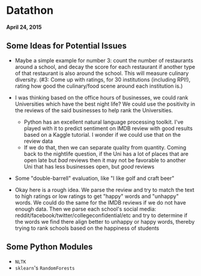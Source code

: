 # Datathon	
**April 24, 2015**

## Some Ideas for Potential Issues
- Maybe a simple example for number 3: count the number of restaurants around a school, and decay the score for each restaurant if another type of that restaurant is also around the school.  This will measure culinary diversity. (#3: Come up with ratings, for 30 institutions (including RPI!), rating how good the culinary/food scene around each institution is.)

- I was thinking based on the office hours of businesses, we could rank Universities which have the best night life? We could use the positivity in the reviews of the said businesses to help rank the Universities.
	- Python has an excellent natural language processing toolkit.  I've played with it to predict sentiment on IMDB review with good results based on a Kaggle tutorial.  I wonder if we could use that on the review data
	- If we do that, then we can separate quality from quantity. Coming back to the nightlife question, if the Uni has a lot of places that are open late but *bad* reviews then it may not be favorable to another Uni that has less businesses open, but *good* reviews

- Some "double-barrell" evaluation, like "I like golf and craft beer"

- Okay here is a rough idea.  We parse the review and try to match the text to high ratings or low ratings to get "happy" words and "unhappy" words.  We could do the same for the IMDB reviews if we do not have enough data.  Then we parse each school's social media: reddit/facebook/twitter/collegeconfidential/etc and try to determine if the words we find there align better to unhappy or happy words, thereby trying to rank schools based on the happiness of students

## Some Python Modules
- `NLTK`
- `sklearn`'s `RandomForests`
